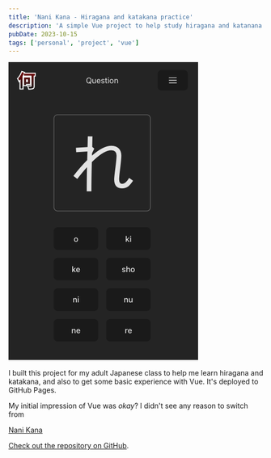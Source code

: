 ```yaml
---
title: 'Nani Kana - Hiragana and katakana practice'
description: 'A simple Vue project to help study hiragana and katanana.'
pubDate: 2023-10-15
tags: ['personal', 'project', 'vue']
---
```


![Screenshot of Nani Kana](1.png)

I built this project for my adult Japanese class to help me learn hiragana and katakana, and also to get some basic experience with Vue. It's deployed to GitHub Pages.

My initial impression of Vue was _okay_? I didn't see any reason to switch from

[Nani Kana](https://cwparsons.ca/nani-kana/)

[Check out the repository on GitHub](https://github.com/cwparsons/nani-kana).
